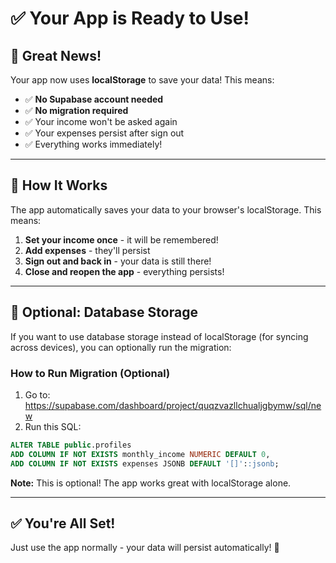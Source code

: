 # ✅ Your App is Ready to Use!

## 🎉 Great News!

Your app now uses **localStorage** to save your data! This means:

- ✅ **No Supabase account needed**
- ✅ **No migration required**
- ✅ Your income won't be asked again
- ✅ Your expenses persist after sign out
- ✅ Everything works immediately!

---

## 🚀 How It Works

The app automatically saves your data to your browser's localStorage. This means:

1. **Set your income once** - it will be remembered!
2. **Add expenses** - they'll persist
3. **Sign out and back in** - your data is still there!
4. **Close and reopen the app** - everything persists!

---

## 🔄 Optional: Database Storage

If you want to use database storage instead of localStorage (for syncing across devices), you can optionally run the migration:

### How to Run Migration (Optional)

1. Go to: https://supabase.com/dashboard/project/quqzvazllchualjgbymw/sql/new
2. Run this SQL:
```sql
ALTER TABLE public.profiles
ADD COLUMN IF NOT EXISTS monthly_income NUMERIC DEFAULT 0,
ADD COLUMN IF NOT EXISTS expenses JSONB DEFAULT '[]'::jsonb;
```

**Note:** This is optional! The app works great with localStorage alone.

---

## ✅ You're All Set!

Just use the app normally - your data will persist automatically! 🎉

